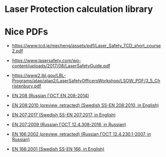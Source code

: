 Laser Protection calculation library
====================================


Nice PDFs
=========
* https://www.tcd.ie/mecheng/assets/pdf/Laser_Safety_TCD_short_course2.pdf
* https://www.lasersafety.com/wp-content/uploads/2017/08/LaserSafetyGuide.pdf
* https://www2.lbl.gov/LBL-Programs/atap/atap2/LaserSafetyOfficersWorkshop/LSOW_PDF/3_5_Christenbury.pdf

* [EN 208 (Russian ГОСТ EN 208-2014)](https://allgosts.ru/13/340/gost_EN_208-2014.pdf)
* [EN 208:2010 (preview, retracted) (Swedish SS-EN 208:2010, in English)](https://www.sis.se/api/document/preview/72232/)
* [EN 207:2017 (Swedish SS-EN 207:2017, in English)](https://www.sis.se/api/document/preview/8025363/)
* [EN 207:2009 (Russian ГОСТ 12.4.308-2016, in Russian)](https://allgosts.ru/13/340/gost_12.4.308-2016.pdf)
* [ЕN 166:2002 (preview, retracted) (Russian ГОСТ 12.4.230.1-2007, in Russian)](https://allgosts.ru/13/340/gost_r_12.4.230.1-2007.pdf)
* [ЕN 166:2001 (Swedish SS-ЕN 166, in English)](https://www.sis.se/api/document/preview/31742/)
